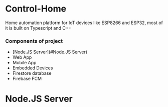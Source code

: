 # Control-Home

Home automation platform for IoT devices like ESP8266 and ESP32, most of it is built on Typescript and C++

### Components of project
* [Node.JS Server](#Node.JS Server)
* Web App
* Mobile App
* Embedded Devices
* Firestore database
* Firebase FCM

# Node.JS Server 

